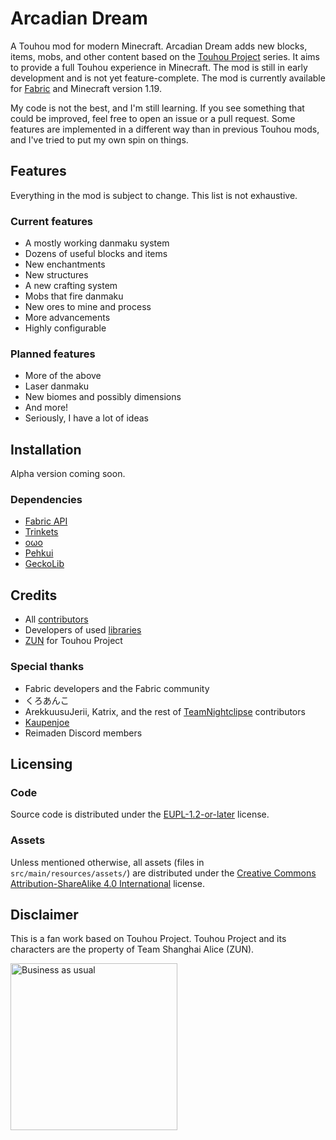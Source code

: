 # Arcadian Dream

A Touhou mod for modern Minecraft. Arcadian Dream adds new blocks, items, mobs, and other content based on the [Touhou Project](https://en.touhouwiki.net/wiki/Touhou_Wiki) series. It aims to provide a full Touhou experience in Minecraft.
The mod is still in early development and is not yet feature-complete. The mod is currently available for [Fabric](https://fabricmc.net/) and Minecraft version 1.19.

My code is not the best, and I'm still learning. If you see something that could be improved, feel free to open an issue or a pull request.
Some features are implemented in a different way than in previous Touhou mods, and I've tried to put my own spin on things.

## Features

Everything in the mod is subject to change. This list is not exhaustive.

### Current features

- A mostly working danmaku system
- Dozens of useful blocks and items
- New enchantments
- New structures
- A new crafting system
- Mobs that fire danmaku
- New ores to mine and process
- More advancements
- Highly configurable

### Planned features

- More of the above
- Laser danmaku
- New biomes and possibly dimensions
- And more!
- Seriously, I have a lot of ideas

## Installation

Alpha version coming soon.

### Dependencies

- [Fabric API](https://github.com/FabricMC/fabric)
- [Trinkets](https://github.com/emilyploszaj/trinkets)
- [oωo](https://github.com/wisp-forest/owo-lib)
- [Pehkui](https://github.com/Virtuoel/Pehkui)
- [GeckoLib](https://github.com/bernie-g/geckolib)

## Credits

- All [contributors](https://github.com/Maxmani/arcadian-dream/graphs/contributors)
- Developers of used [libraries](https://github.com/Maxmani/arcadian-dream/blob/HEAD/build.gradle#L51)
- [ZUN](https://www16.big.or.jp/~zun/) for Touhou Project

### Special thanks

- Fabric developers and the Fabric community
- くろあんこ
- ArekkuusuJerii, Katrix, and the rest of [TeamNightclipse](https://github.com/TeamNightclipse) contributors
- [Kaupenjoe](https://www.youtube.com/@ModdingByKaupenjoe)
- Reimaden Discord members

## Licensing

### Code

Source code is distributed under the [EUPL-1.2-or-later](LICENSE) license.

### Assets

Unless mentioned otherwise, all assets (files in `src/main/resources/assets/`) are distributed under the [Creative Commons Attribution-ShareAlike 4.0 International](LICENSE.ASSETS) license.

## Disclaimer

This is a fan work based on Touhou Project. Touhou Project and its characters are the property of Team Shanghai Alice (ZUN).

<img alt="Business as usual" src="https://cdn.discordapp.com/attachments/696128453065310328/696359883427151963/business_as_usual.png" title="Business as usual" width="267"/>